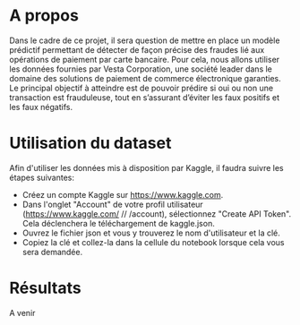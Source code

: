 # A propos

Dans le cadre de ce projet, il sera question de mettre en place un modèle prédictif permettant de détecter de façon précise des fraudes lié aux opérations de paiement par carte bancaire. Pour cela, nous allons utiliser les données fournies par Vesta Corporation, une société leader dans le domaine des solutions de paiement de commerce électronique garanties. Le principal objectif à atteindre est de pouvoir prédire si oui ou non une transaction est frauduleuse, tout en s’assurant d’éviter les faux positifs et les faux négatifs. 

# Utilisation du dataset

Afin d'utiliser les données mis à disposition par Kaggle, il faudra suivre les étapes suivantes:

- Créez un compte Kaggle sur https://www.kaggle.com. 
- Dans l'onglet "Account" de votre profil utilisateur (https://www.kaggle.com/ /<username>/ /account), sélectionnez "Create API Token". Cela déclenchera le téléchargement de kaggle.json.
- Ouvrez le fichier json et vous y trouverez le nom d'utilisateur et la clé. 
- Copiez la clé et collez-la dans la cellule du notebook lorsque cela vous sera demandée. 


# Résultats

A venir
